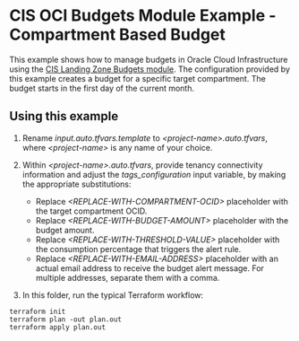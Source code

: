 # CIS OCI Budgets Module Example - Compartment Based Budget

This example shows how to manage budgets in Oracle Cloud Infrastructure using the [CIS Landing Zone Budgets module](../..). The configuration provided by this example creates a budget for a specific target compartment. The budget starts in the first day of the current month.

## Using this example

1. Rename *input.auto.tfvars.template* to *\<project-name\>.auto.tfvars*, where *\<project-name\>* is any name of your choice.

2. Within *\<project-name\>.auto.tfvars*, provide tenancy connectivity information and adjust the *tags_configuration* input variable, by making the appropriate substitutions:
   - Replace *\<REPLACE-WITH-COMPARTMENT-OCID\>* placeholder with the target compartment OCID.
   - Replace *\<REPLACE-WITH-BUDGET-AMOUNT\>* placeholder with the budget amount.
   - Replace *\<REPLACE-WITH-THRESHOLD-VALUE\>* placeholder with the consumption percentage that triggers the alert rule.
   - Replace *\<REPLACE-WITH-EMAIL-ADDRESS\>* placeholder with an actual email address to receive the budget alert message. For multiple addresses, separate them with a comma.

3. In this folder, run the typical Terraform workflow:
```
terraform init
terraform plan -out plan.out
terraform apply plan.out
```
